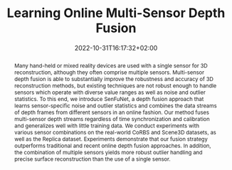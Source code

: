 ---
# Documentation: https://sourcethemes.com/academic/docs/managing-content/

title: "Learning Online Multi-Sensor Depth Fusion"
authors: [Erik Sandström, Martin R. Oswald, Suryansh Kumar, "**Silvan Weder**", Fisher Yu, Cristian Sminchisescu, Luc Van Gool]
date: 2022-10-31T16:17:32+02:00
doi: ""
slug: "multi-senseor-fusion"

# Schedule page publish date (NOT publication's date).
publishDate: 

# Publication type.
# Legend: 0 = Uncategorized; 1 = Conference paper; 2 = Journal article;
# 3 = Preprint / Working Paper; 4 = Report; 5 = Book; 6 = Book section;
# 7 = Thesis; 8 = Patent
publication_types: ["1"]

# Publication name and optional abbreviated publication name.
publication: "European Conference on Computer Vision (ECCV)
"
publication_short: '**ECCV 2022, Tel Aviv**'

abstract: "Many hand-held or mixed reality devices are used with a single sensor for 3D reconstruction, although they often comprise multiple sensors. Multi-sensor depth fusion is able to substantially improve the robustness and accuracy of 3D reconstruction methods, but existing techniques are not robust enough to handle sensors which operate with diverse value ranges as well as noise and outlier statistics. To this end, we introduce SenFuNet, a depth fusion approach that learns sensor-specific noise and outlier statistics and combines the data streams of depth frames from different sensors in an online fashion. Our method fuses multi-sensor depth streams regardless of time synchronization and calibration and generalizes well with little training data. We conduct experiments with various sensor combinations on the real-world CoRBS and Scene3D datasets, as well as the Replica dataset. Experiments demonstrate that our fusion strategy outperforms traditional and recent online depth fusion approaches. In addition, the combination of multiple sensors yields more robust outlier handling and precise surface reconstruction than the use of a single sensor."

# Summary. An optional shortened abstract.
summary: 

tags: []
categories: []
featured: true

# Custom links (optional).
#   Uncomment and edit lines below to show custom links.
# links:
# - name: Follow
#   url: https://twitter.com
#   icon_pack: fab
#   icon: twitter

url_pdf: "https://arxiv.org/pdf/2204.03353.pdf"
url_code: "https://github.com/tfy14esa/SenFuNet"
url_dataset:
url_poster:
url_project: "https://www.vis.xyz/pub/senfunet/"
url_slides:
url_source:
url_video:

# Featured image
# To use, add an image named `featured.jpg/png` to your page's folder.
# Focal points: Smart, Center, TopLeft, Top, TopRight, Left, Right, BottomLeft, Bottom, BottomRight.
image:
  caption: ""
  focal_point: "Center"
  preview_only: false

# Associated Projects (optional).
#   Associate this publication with one or more of your projects.
#   Simply enter your project's folder or file name without extension.
#   E.g. `internal-project` references `content/project/internal-project/index.md`.
#   Otherwise, set `projects: []`.
projects: []

# Slides (optional).
#   Associate this publication with Markdown slides.
#   Simply enter your slide deck's filename without extension.
#   E.g. `slides: "example"` references `content/slides/example/index.md`.
#   Otherwise, set `slides: ""`.
slides: ""
---